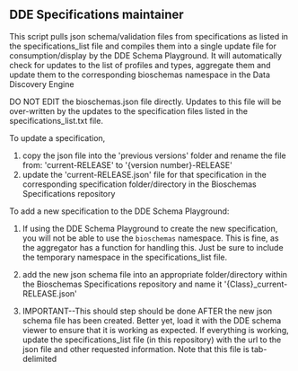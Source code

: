 ## DDE Specifications maintainer
This script pulls json schema/validation files from specifications as listed in the specifications_list file and compiles them into a single update file for consumption/display by the DDE Schema Playground. It will automatically check for updates to the list of profiles and types, aggregate them and update them to the corresponding bioschemas namespace in the Data Discovery Engine

DO NOT EDIT the bioschemas.json file directly. Updates to this file will be over-written by the updates to the specification files listed in the specifications_list.txt file.

To update a specification, 
 1. copy the json file into the 'previous versions' folder and rename the file from:
    'current-RELEASE' to '{version number}-RELEASE'
 2. update the 'current-RELEASE.json' file for that specification in the corresponding specification folder/directory in the Bioschemas Specifications repository

To add a new specification to the DDE Schema Playground:
 1. If using the DDE Schema Playground to create the new specification, you will not be able to use the `bioschemas` namespace. This is fine, as the aggregator has a function for handling this. Just be sure to include the temporary namespace in the specifications_list file.
 
 2. add the new json schema file into an appropriate folder/directory within the Bioschemas Specifications repository and name it '{Class}_current-RELEASE.json'
 
 3. IMPORTANT--This should step should be done AFTER the new json schema file has been created. Better yet, load it with the DDE schema viewer to ensure that it is working as expected. If everything is working, update the specifications_list file (in this repository) with the url to the json file and other requested information. Note that this file is tab-delimited
 
 
 



